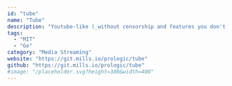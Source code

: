 ```yaml
---
id: "tube"
name: "Tube"
description: "Youtube-like (_without censorship and features you don't need!_) video sharing app written in Go which also supports automatic transcoding to MP4 H.265 AAC, multiple collections and RSS feed."
tags:
  - "MIT"
  - "Go"
category: "Media Streaming"
website: "https://git.mills.io/prologic/tube"
github: "https://git.mills.io/prologic/tube"
#image: "/placeholder.svg?height=300&width=400"
---
```


